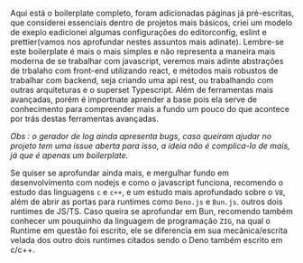 Aqui está o boilerplate completo, foram adicionadas páginas já pré-escritas, que considerei essenciais dentro de projetos mais básicos, criei um modelo de exeplo eadicionei algumas configurações do editorconfig, eslint e prettier(vamos nos aprofundar nestes assuntos mais adinate). Lembre-se este boilerplate é mais o mais simples e não representa a maneira mais moderna de se trabalhar com javascript, veremos mais adinte abstrações de trbalaho com front-end utilizando react, e métodos mais robustos de trabalhar com backend, seja criando uma api rest, ou trabalhando com outras arquiteturas e o superset Typescript. Além de ferramentas mais avançadas, porém é importnate aprender a base pois ela serve de conhecimento para compreender mais a fundo um pouco do que acontece por trás destas ferramentas avançadas.

_Obs : o gerador de log ainda apresenta bugs, caso queiram ajudar no projeto tem uma issue aberta para isso, a ideia não é complica-lo de mais, já que é apenas um boilerplate._

Se quiser se aprofundar ainda mais, e mergulhar fundo em desenvolvimento com nodejs e como o javascript funciona, recomendo o estudo das linguagens `c` e `c++`, e um estudo mais aprofundado sobre o `V8`, além de abrir as portas para runtimes como `Deno.js` e `Bun.js`. outros dois runtimes de JS/TS. Caso queira se aprofundar em Bun, recomendo também conhecer um pouquinho da linguagem de programação `ZIG`, na qual o Runtime em questão foi escrito, ele se diferencia em sua mecânica/escrita velada dos outro dois runtimes citados sendo o Deno também escrito em c/c++.
